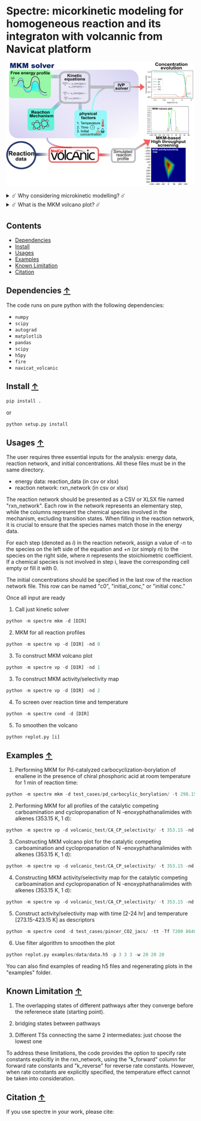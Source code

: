 # Spectre: micorkinetic modeling for homogeneous reaction and its integraton with volcannic from Navicat platform

![workflow](./images/mkm_vp.png)

<details>
    <summary style="cursor: pointer;">
        ☄️ Why considering microkinetic modelling? ☄️
    </summary>
    <p>
        <li>Complicate reaction pathway thermodynamics and kinetics</li>
        <li>Account for physical factors: temperature effect, concentration effect, reaction time
    </p>
</details>


<details>
    <summary style="cursor: pointer;">
        ☄️ What is the MKM volcano plot? ☄️
    </summary>
    <p>
        <li>Volcano plot:  plot between the activity (or reactivity) of catalysts and the descriptor variable based on free energy scaling relationships (typically linear (LFESRs)) </li>
        <li>MKM volcano plot: the activity is expressed as the final product concentration 
    </p>
</details>

## Contents 
* [Dependencies](#dependencies-)
* [Install](#install-)
* [Usages](#usages-)
* [Examples](#examples-)
* [Known Limitation](#limitation-)
* [Citation](#citation-)


## Dependencies [↑](#dependencies)
The code runs on pure python with the following dependencies: 
- `numpy`
- `scipy`
- `autograd`
- `matplotlib`
- `pandas`
- `scipy`
- `h5py`
- `fire`
- `navicat_volcanic`

## Install [↑](#install)

```python
pip install .
```

or 

```python
python setup.py install
```

## Usages [↑](#usages)

The user requires three essential inputs for the analysis: energy data, reaction network, and initial concentrations. All these files must be in the same directory.

- energy data: reaction_data (in csv or xlsx)
- reaction network: rxn_network (in csv or xlsx)

The reaction network should be presented as a CSV or XLSX file named "rxn_network". Each row in the network represents an elementary step, while the columns represent the chemical species involved in the mechanism, excluding transition states. When filling in the reaction network, it is crucial to ensure that the species names match those in the energy data.

For each step (denoted as *i*) in the reaction network, assign a value of *-n* to the species on the left side of the equation and *+n* (or simply *n*) to the species on the right side, where *n* represents the stoichiometric coefficient. If a chemical species is not involved in step i, leave the corresponding cell empty or fill it with 0.


The initial concentrations should be specified in the last row of the reaction network file. This row can be named "c0", "initial_conc," or "initial conc." 


Once all input are ready

1. Call just kinetic solver
```python
python -m spectre mkm -d [DIR]
```
2. MKM for all reaction profiles
```python
python -m spectre vp -d [DIR] -nd 0
```

3. To construct MKM volcano plot
```python
python -m spectre vp -d [DIR] -nd 1
```

3. To construct MKM activity/selectivity map
```python
python -m spectre vp -d [DIR] -nd 2
```

4. To screen over reaction time and temperature
```python
python -m spectre cond -d [DIR] 
```

5. To smoothen the volcano 
```python
python replot.py [i]
```

## Examples [↑](#examples)

1. Performing MKM for Pd-catalyzed carbocyclization-borylation of enallene in the
presence of chiral phosphoric acid at room temperature for 1 min of reaction time: 
```python
python -m spectre mkm -d test_cases/pd_carbocylic_borylation/ -t 298.15 -Tf 60
```

2. Performing MKM for all profiles of the catalytic 
competing carboamination and cyclopropanation of N -enoxyphathanalimides with alkenes (353.15 K, 1 d):
```python
python -m spectre vp -d volcanic_test/CA_CP_selectivity/ -t 353.15 -nd 0
```

3. Constructing MKM volcano plot for the catalytic
competing carboamination and cyclopropanation of N -enoxyphathanalimides with alkenes (353.15 K, 1 d):
```python
python -m spectre vp -d volcanic_test/CA_CP_selectivity/ -t 353.15 -nd 1 -ncore 24
```

4. Constructing MKM activity/selectivity map for the catalytic
competing carboamination and cyclopropanation of N -enoxyphathanalimides with alkenes (353.15 K, 1 d):
```python
python -m spectre vp -d volcanic_test/CA_CP_selectivity/ -t 353.15 -nd 2 -ncore 24
```

5. Construct activity/selectivity map with time [2-24 hr] and temperature [273.15-423.15 K] as descriptors

```python
python -m spectre cond -d test_cases/pincer_CO2_jacs/ -tt -Tf 7200 86400 -t 273.15 423.15 -ncore 24
```

6. Use filter algorithm to smoothen the plot

```python
python replot.py examples/data/data.h5 -p 3 3 3 -w 20 20 20
```

You can also find examples of reading h5 files and regenerating plots in the "examples" folder.

## Known Limitation [↑](#limitation)

1. The overlapping states of different pathways after they converge before the referenece state (starting point).

2. bridging states between pathways 

3. Different TSs connecting the same 2 intermediates: just choose the lowest one

To address these limitations, the code provides the option to specify rate constants explicitly in the rxn_network, using the "k_forward" column for forward rate constants and "k_reverse" for reverse rate constants. However, when rate constants are explicitly specified, the temperature effect cannot be taken into consideration.

## Citation [↑](#citation)

If you use spectre in your work, please cite:
